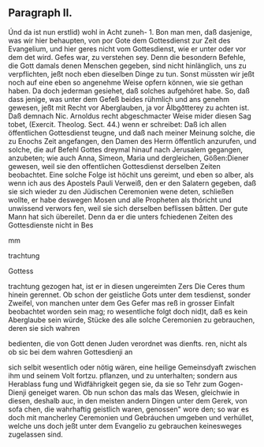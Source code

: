 
<!-- Seite 481 -->
Paragraph  II.
--------------


Únd da ist nun erstlid) wohl in Acht zuneh- 1. Bon man men, daß dasjenige, was wir hier behaupten, von por Gote dem Gottesdienst zur Zeit des Evangelium, und hier geres nicht vom Gottesdienst, wie er unter oder vor dem det wird. Gefes war, zu verstehen sey. Denn die besondern Befehle, die Gott damals denen Menschen gegeben, sind nicht hinlänglich, uns zu verpflichten, jeßt noch eben dieselben Dinge zu tun. Sonst müssten wir jeßt noch auf eine eben so angenehme Weise opfern können, wie sie gethan haben. Da doch jederman gesiehet, daß solches aufgehöret habe. So, daß dass jenige, was unter dem Gefeß beides rühmlich und ans genehm gewesen, jeßt mit Recht vor Aberglauben, ja vor Ålbgðtterey zu achten ist. Daß demnach Nic. Arnoldus recht abgeschmacter Weise mider diesen Sag tobet, (Exercit. Theolog. Sect. 44.) wenn er schreibet: Daß ich allen öffentlichen Gottesdienst teugne, und daß nach meiner Meinung solche, die zu Enochs Zeit angefangen, den Damen des Herrn öffentlich anzurufen, und solche, die auf Befehl Gottes dreymal hinauf nach Jerusalem gegangen, anzubeten; wie auch Anna, Simeon, Maria und dergleichen, Gößen:Diener gewesen, weil sie den offentlichen Gottesdienst derselben Zeiten beobachtet. Eine solche Folge ist höchit uns gereimt, und eben so alber, als wenn ich aus des Apostels Pauli Verweiß, den er den Salatern gegeben, daß sie sich wieder zu den Jüdischen Ceremonien wene deten, schließen wollte, er habe deswegen Mosen und alle Propheten als thóricht und unwissend verwors fen, weil sie sich derselben beflissen båtten. Der gute Mann hat sich übereilet. Denn da er die unters fchiedenen Zeiten des Gottesdienste nicht in Bes

mm

trachtung

Gottess
<!-- Seite 482 -->
trachtung gezogen hat, ist er in diesen ungereimten Zers Die Ceres thum hinein gerennet. Ob schon der geistliche Gots unter dem tesdienst, sonder Zweifel, von manchen unter dem Ges Gefer mas reß in grosser Einfalt beobachtet worden sein mag; ro wesentliche folgt doch nid)t, daß es kein Aberglaube sein würde, Stücke des alle solche Ceremonien zu gebrauchen, deren sie sich wahren

bedienten, die von Gott denen Juden verordnet was dienfts. ren, nicht als ob sic bei dem wahren Gottesdienji an

sich selbit wesentlich oder nötig wären, eine heilige Gemeinsdyaft zwischen ihm und seinem Volt fortzu. pflanzen, und zu unterhalten; sondern aus Herablass fung und Widfährigkeit gegen sie, da sie so Tehr zum Gogen-Dienji geneiget waren. Ob nun schon das mals das Wesen, gleichwie in diesen, deshalb auc, in den meisten andern Dingen unter dem Gerek, von sofa chen, die wahrhaftig geistlich waren, genossen" wore den; so war es doch mit mancherley Ceremonien und Gebráuchen umgeben und verhúllet, welche uns doch jeßt unter dem Evangelio zu gebrauchen keinesweges zugelassen sind.

